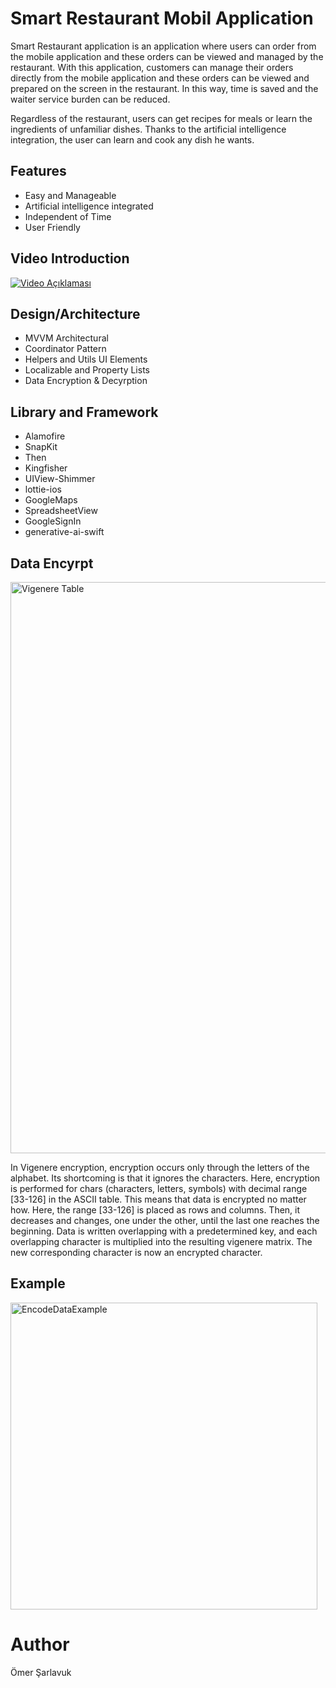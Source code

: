 # Smart Restaurant Mobil Application

Smart Restaurant application is an application where users can order from the mobile application and these orders can be viewed and managed by the restaurant. With this application, customers can manage their orders directly from the mobile application and these orders can be viewed and prepared on the screen in the restaurant. In this way, time is saved and the waiter service burden can be reduced.

Regardless of the restaurant, users can get recipes for meals or learn the ingredients of unfamiliar dishes. Thanks to the artificial intelligence integration, the user can learn and cook any dish he wants.



## Features

- Easy and Manageable
- Artificial intelligence integrated
- Independent of Time
- User Friendly



## Video Introduction

[![Video Açıklaması](https://img.youtube.com/vi/LLAt8Ywuqi0/0.jpg
)](https://www.youtube.com/watch?v=LLAt8Ywuqi0)


## Design/Architecture

- MVVM Architectural
- Coordinator Pattern
- Helpers and Utils UI Elements
- Localizable and Property Lists
- Data Encryption & Decyrption
  

## Library and Framework
- Alamofire
- SnapKit
- Then
- Kingfisher
- UIView-Shimmer
- lottie-ios
- GoogleMaps
- SpreadsheetView
- GoogleSignIn
- generative-ai-swift


## Data Encyrpt

<img width="914" alt="Vigenere Table" src="https://github.com/OmerSarlavuk/RestaurantMobilApp/assets/124400683/f8b97488-b29f-4934-9860-e218fee16e7d">


 In Vigenere encryption, encryption occurs only through the letters of the alphabet. Its shortcoming is that it ignores the characters. Here, encryption is performed for chars (characters, letters, symbols) with decimal range [33-126] in the ASCII table. This means that data is encrypted no matter how. Here, the range [33-126] is placed as rows and columns. Then, it decreases and changes, one under the other, until the last one reaches the beginning. Data is written overlapping with a predetermined key, and each overlapping character is multiplied into the resulting vigenere matrix. The new corresponding character is now an encrypted character.

## Example

<img width="491" alt="EncodeDataExample" src="https://github.com/OmerSarlavuk/RestaurantMobilApp/assets/124400683/2f5abf6d-1b13-4019-bc64-ff5818007111">


# Author

Ömer Şarlavuk
